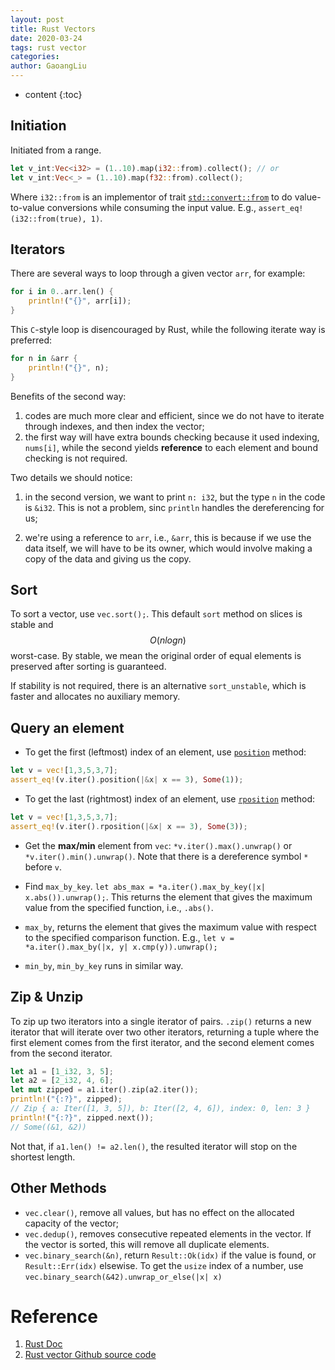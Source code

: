 ```yaml
---
layout: post
title: Rust Vectors
date: 2020-03-24
tags: rust vector
categories: 
author: GaoangLiu
---
```

* content
{:toc}

## Initiation

Initiated from a range. 



```rust
let v_int:Vec<i32> = (1..10).map(i32::from).collect(); // or 
let v_int:Vec<_> = (1..10).map(f32::from).collect();
```
Where `i32::from` is an implementor of trait [`std::convert::from`](https://doc.rust-lang.org/std/convert/trait.From.html) to do value-to-value conversions while consuming the input value. E.g., `assert_eq!(i32::from(true), 1)`. 



## Iterators 
There are several ways to loop through a given vector `arr`, for example:
```rust
for i in 0..arr.len() {
    println!("{}", arr[i]);
}
```

This `C`-style loop is disencouraged by Rust, while the following iterate way is preferred: 
```rust
for n in &arr {
    println!("{}", n);
}
```
Benefits of the second way:

1. codes are much more clear and efficient, since we do not have to iterate through indexes, and then index the vector;
2. the first way will have extra bounds checking because it used indexing, `nums[i]`, while the second yields **reference** to each element and bound checking is not required. 

Two details we should notice: 
1. in the second version, we want to print `n: i32`, but the type `n` in the code is `&i32`. This is not a problem, sinc `println` handles the dereferencing for us;

2. we're using a reference to `arr`, i.e., `&arr`, this is because if we use the data itself, we will have to be its owner, which would involve making a copy of the data and giving us the copy.



## Sort

To sort a vector, use `vec.sort();`. This default `sort` method on slices is stable and $$O(nlogn)$$  worst-case. 
By stable, we mean the original order of equal elements is preserved after sorting is guaranteed.


If stability is not required, there is an alternative `sort_unstable`, which is faster and allocates no auxiliary memory.


## Query an element
* To get the first (leftmost) index of an element, use [`position`](https://doc.rust-lang.org/std/iter/trait.Iterator.html#method.position) method:
```rust
let v = vec![1,3,5,3,7];
assert_eq!(v.iter().position(|&x| x == 3), Some(1));
```
* To get the last (rightmost) index of an element, use [`rposition`](https://doc.rust-lang.org/std/iter/trait.Iterator.html#method.rposition) method:
```rust
let v = vec![1,3,5,3,7];
assert_eq!(v.iter().rposition(|&x| x == 3), Some(3));
```
* Get the **max/min** element from `vec`: `*v.iter().max().unwrap()` or `*v.iter().min().unwrap()`. Note that there is a dereference symbol `*` before `v`.

* Find `max_by_key`. `let abs_max = *a.iter().max_by_key(|x| x.abs()).unwrap();`. This returns the element that gives the maximum value from the specified function, i.e., `.abs()`.

* `max_by`, returns the element that gives the maximum value with respect to the specified comparison function. E.g., `let v = *a.iter().max_by(|x, y| x.cmp(y)).unwrap();` 

* `min_by`, `min_by_key` runs in similar way. 


## Zip & Unzip 
To zip up two iterators into a single iterator of pairs. `.zip()` returns a new iterator that will iterate over two other iterators, returning a tuple where the first element comes from the first iterator, and the second element comes from the second iterator.

```rust
let a1 = [1_i32, 3, 5]; 
let a2 = [2_i32, 4, 6];
let mut zipped = a1.iter().zip(a2.iter());
println!("{:?}", zipped);
// Zip { a: Iter([1, 3, 5]), b: Iter([2, 4, 6]), index: 0, len: 3 }
println!("{:?}", zipped.next());
// Some((&1, &2))
```

Not that, if `a1.len() != a2.len()`, the resulted iterator will stop on the shortest length.




## Other Methods

* `vec.clear()`, remove all values, but has no effect on the allocated capacity of the vector; 
* `vec.dedup()`, removes consecutive repeated elements in the vector. If the vector is sorted, this will remove all duplicate elements. 
* `vec.binary_search(&n)`, return `Result::Ok(idx)` if the value is found, or `Result::Err(idx)` elsewise. To get the `usize` index of a number, use `vec.binary_search(&42).unwrap_or_else(|x| x)`


# Reference

1. [Rust Doc](https://doc.rust-lang.org/1.8.0/book/iterators.html)
2. [Rust vector Github source code](https://github.com/rust-lang/rust/blob/master/src/liballoc/vec.rs)
